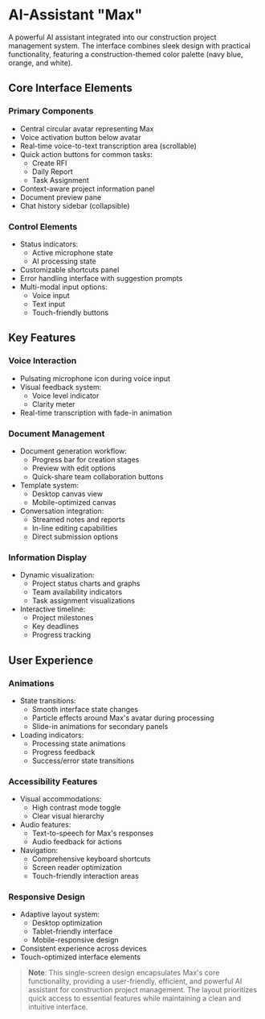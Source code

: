 # AI-Assistant "Max"

A powerful AI assistant integrated into our construction project management system. The interface combines sleek design with practical functionality, featuring a construction-themed color palette (navy blue, orange, and white).

## Core Interface Elements

### Primary Components

* Central circular avatar representing Max
* Voice activation button below avatar
* Real-time voice-to-text transcription area (scrollable)
* Quick action buttons for common tasks:
  * Create RFI
  * Daily Report
  * Task Assignment
* Context-aware project information panel
* Document preview pane
* Chat history sidebar (collapsible)

### Control Elements

* Status indicators:
  * Active microphone state
  * AI processing state
* Customizable shortcuts panel
* Error handling interface with suggestion prompts
* Multi-modal input options:
  * Voice input
  * Text input
  * Touch-friendly buttons

## Key Features

### Voice Interaction

* Pulsating microphone icon during voice input
* Visual feedback system:
  * Voice level indicator
  * Clarity meter
* Real-time transcription with fade-in animation

### Document Management

* Document generation workflow:
  * Progress bar for creation stages
  * Preview with edit options
  * Quick-share team collaboration buttons
* Template system:
  * Desktop canvas view
  * Mobile-optimized canvas
* Conversation integration:
  * Streamed notes and reports
  * In-line editing capabilities
  * Direct submission options

### Information Display

* Dynamic visualization:
  * Project status charts and graphs
  * Team availability indicators
  * Task assignment visualizations
* Interactive timeline:
  * Project milestones
  * Key deadlines
  * Progress tracking

## User Experience

### Animations

* State transitions:
  * Smooth interface state changes
  * Particle effects around Max's avatar during processing
  * Slide-in animations for secondary panels
* Loading indicators:
  * Processing state animations
  * Progress feedback
  * Success/error state transitions

### Accessibility Features

* Visual accommodations:
  * High contrast mode toggle
  * Clear visual hierarchy
* Audio features:
  * Text-to-speech for Max's responses
  * Audio feedback for actions
* Navigation:
  * Comprehensive keyboard shortcuts
  * Screen reader optimization
  * Touch-friendly interaction areas

### Responsive Design

* Adaptive layout system:
  * Desktop optimization
  * Tablet-friendly interface
  * Mobile-responsive design
* Consistent experience across devices
* Touch-optimized interface elements

> **Note**: This single-screen design encapsulates Max's core functionality, providing a user-friendly, efficient, and powerful AI assistant for construction project management. The layout prioritizes quick access to essential features while maintaining a clean and intuitive interface.
